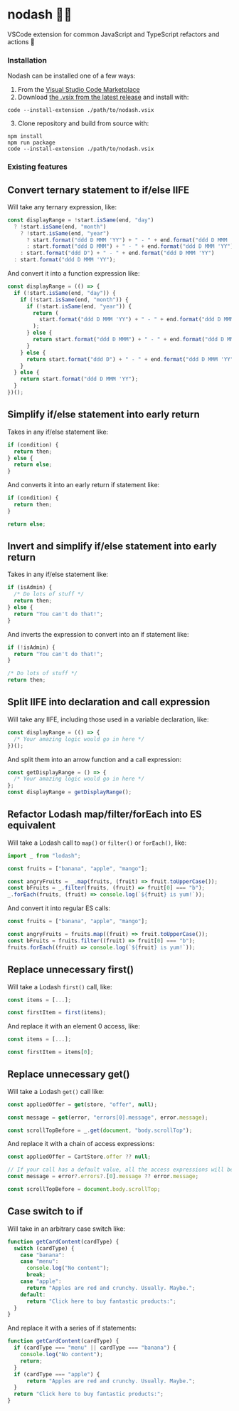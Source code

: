 # nodash 🙅🚫

VSCode extension for common JavaScript and TypeScript refactors and actions 📝

### Installation

Nodash can be installed one of a few ways:

1. From the [Visual Studio Code Marketplace](https://marketplace.visualstudio.com/items?itemName=aaron-pierce.nodash)
2. Download [the .vsix from the latest release](https://github.com/kranners/nodash/releases) and install with:

```shell
code --install-extension ./path/to/nodash.vsix
```

3. Clone repository and build from source with:

```shell
npm install
npm run package
code --install-extension ./path/to/nodash.vsix
```

### Existing features

## Convert ternary statement to if/else IIFE

Will take any ternary expression, like:

```js
const displayRange = !start.isSame(end, "day")
  ? !start.isSame(end, "month")
    ? !start.isSame(end, "year")
      ? start.format("ddd D MMM 'YY") + " - " + end.format("ddd D MMM 'YY")
      : start.format("ddd D MMM") + " - " + end.format("ddd D MMM 'YY")
    : start.format("ddd D") + " - " + end.format("ddd D MMM 'YY")
  : start.format("ddd D MMM 'YY");
```

And convert it into a function expression like:

```js
const displayRange = (() => {
  if (!start.isSame(end, "day")) {
    if (!start.isSame(end, "month")) {
      if (!start.isSame(end, "year")) {
        return (
          start.format("ddd D MMM 'YY") + " - " + end.format("ddd D MMM 'YY")
        );
      } else {
        return start.format("ddd D MMM") + " - " + end.format("ddd D MMM 'YY");
      }
    } else {
      return start.format("ddd D") + " - " + end.format("ddd D MMM 'YY");
    }
  } else {
    return start.format("ddd D MMM 'YY");
  }
})();
```

## Simplify if/else statement into early return

Takes in any if/else statement like:

```js
if (condition) {
  return then;
} else {
  return else;
}
```

And converts it into an early return if statement like:

```js
if (condition) {
  return then;
}

return else;
```

## Invert and simplify if/else statement into early return

Takes in any if/else statement like:

```js
if (isAdmin) {
  /* Do lots of stuff */
  return then;
} else {
  return "You can't do that!";
}
```

And inverts the expression to convert into an if statement like:

```js
if (!isAdmin) {
  return "You can't do that!";
}

/* Do lots of stuff */
return then;
```

## Split IIFE into declaration and call expression

Will take any IIFE, including those used in a variable declaration, like:

```js
const displayRange = (() => {
  /* Your amazing logic would go in here */
})();
```

And split them into an arrow function and a call expression:

```js
const getDisplayRange = () => {
  /* Your amazing logic would go in here */
};
const displayRange = getDisplayRange();
```

## Refactor Lodash map/filter/forEach into ES equivalent

Will take a Lodash call to `map()` or `filter()` or `forEach()`, like:

```js
import _ from "lodash";

const fruits = ["banana", "apple", "mango"];

const angryFruits = _.map(fruits, (fruit) => fruit.toUpperCase());
const bFruits = _.filter(fruits, (fruit) => fruit[0] === "b");
_.forEach(fruits, (fruit) => console.log(`${fruit} is yum!`));
```

And convert it into regular ES calls:

```js
const fruits = ["banana", "apple", "mango"];

const angryFruits = fruits.map((fruit) => fruit.toUpperCase());
const bFruits = fruits.filter((fruit) => fruit[0] === "b");
fruits.forEach((fruit) => console.log(`${fruit} is yum!`));
```

## Replace unnecessary first()

Will take a Lodash `first()` call, like:

```js
const items = [...];

const firstItem = first(items);
```

And replace it with an element 0 access, like:

```js
const items = [...];

const firstItem = items[0];
```

## Replace unnecessary get()

Will take a Lodash `get()` call like:

```js
const appliedOffer = get(store, "offer", null);

const message = get(error, "errors[0].message", error.message);

const scrollTopBefore = _.get(document, "body.scrollTop");
```

And replace it with a chain of access expressions:

```js
const appliedOffer = CartStore.offer ?? null;

// If your call has a default value, all the access expressions will be null coalescing
const message = error?.errors?.[0].message ?? error.message;

const scrollTopBefore = document.body.scrollTop;
```

## Case switch to if

Will take in an arbitrary case switch like:
```js
function getCardContent(cardType) {
  switch (cardType) {
    case "banana":
    case "menu":
      console.log("No content");
      break;
    case "apple":
      return "Apples are red and crunchy. Usually. Maybe.";
    default:
      return "Click here to buy fantastic products:";
  }
}
```

And replace it with a series of if statements:
```js
function getCardContent(cardType) {
  if (cardType === "menu" || cardType === "banana") {
    console.log("No content");
    return;
  }
  if (cardType === "apple") {
      return "Apples are red and crunchy. Usually. Maybe.";
  }
  return "Click here to buy fantastic products:";
}
```
